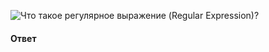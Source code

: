 ![Что такое регулярное выражение (Regular Expression)?](https://youtu.be/V-m0sQ-hW58?t=146)

#### Ответ

